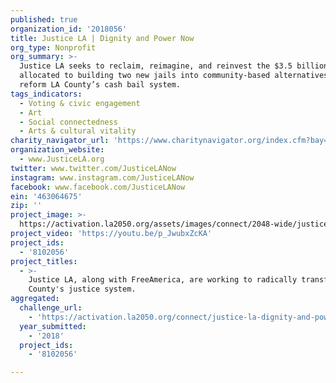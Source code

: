 ```yaml
---
published: true
organization_id: '2018056'
title: Justice LA | Dignity and Power Now
org_type: Nonprofit
org_summary: >-
  Justice LA seeks to reclaim, reimagine, and reinvest the $3.5 billion
  allocated to building two new jails into community-based alternatives and to
  reform LA County’s cash bail system.
tags_indicators:
  - Voting & civic engagement
  - Art
  - Social connectedness
  - Arts & cultural vitality
charity_navigator_url: 'https://www.charitynavigator.org/index.cfm?bay=search.profile&ein=463064675'
organization_website:
  - www.JusticeLA.org
twitter: www.twitter.com/JusticeLANow
instagram: www.instagram.com/JusticeLANow
facebook: www.facebook.com/JusticeLANow
ein: '463064675'
zip: ''
project_image: >-
  https://activation.la2050.org/assets/images/connect/2048-wide/justice-la-dignity-and-power-now.jpg
project_video: 'https://youtu.be/p_JwubxZcKA'
project_ids:
  - '8102056'
project_titles:
  - >-
    Justice LA, along with FreeAmerica, are working to radically transform LA
    County's justice system.
aggregated:
  challenge_url:
    - 'https://activation.la2050.org/connect/justice-la-dignity-and-power-now/'
  year_submitted:
    - '2018'
  project_ids:
    - '8102056'

---
```

